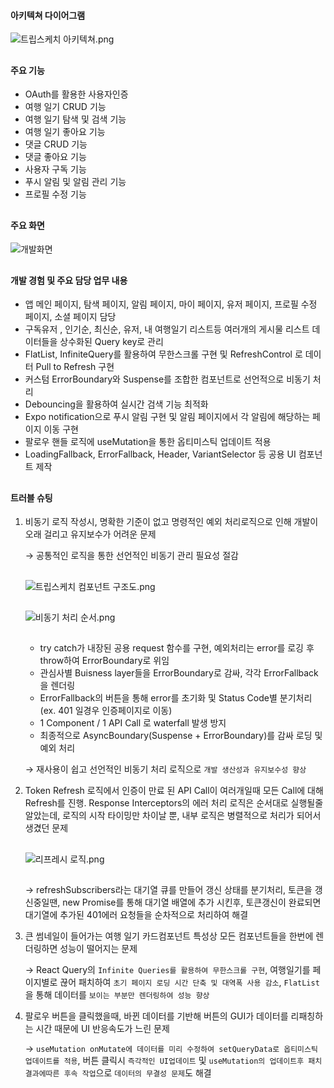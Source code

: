 #### 아키텍쳐 다이어그램

![트립스케치 아키텍쳐.png](https://www.notion.so/image/https%3A%2F%2Fprod-files-secure.s3.us-west-2.amazonaws.com%2F22f608db-9f85-4b54-9281-d319030585b8%2F3734c373-6ac9-4cfe-8175-14f7f82b3cb9%2F%25E1%2584%2590%25E1%2585%25B3%25E1%2584%2585%25E1%2585%25B5%25E1%2586%25B8%25E1%2584%2589%25E1%2585%25B3%25E1%2584%258F%25E1%2585%25A6%25E1%2584%258E%25E1%2585%25B5_%25E1%2584%258B%25E1%2585%25A1%25E1%2584%258F%25E1%2585%25B5%25E1%2584%2590%25E1%2585%25A6%25E1%2586%25A8%25E1%2584%258E%25E1%2585%25A7.png?table=block&id=ea6528a0-64cf-4057-8c7b-e6344a8b7e25&spaceId=22f608db-9f85-4b54-9281-d319030585b8&width=1250&userId=eee6685c-261a-47e2-92e1-d45ec65502fb&cache=v2)

##

#### 주요 기능

- OAuth를 활용한 사용자인증
- 여행 일기 CRUD 기능
- 여행 일기 탐색 및 검색 기능
- 여행 일기 좋아요 기능
- 댓글 CRUD 기능
- 댓글 좋아요 기능
- 사용자 구독 기능
- 푸시 알림 및 알림 관리 기능
- 프로필 수정 기능

##

#### 주요 화면

![개발화면](https://github.com/sossost/portfolio./assets/110542210/f5bb03f5-4ca1-46a8-8097-054bcc2b1454)

##

#### 개발 경험 및 주요 담당 업무 내용

- 앱 메인 페이지, 탐색 페이지, 알림 페이지, 마이 페이지, 유저 페이지, 프로필 수정 페이지, 소셜 페이지 담당
- 구독유저 , 인기순, 최신순, 유저, 내 여행일기 리스트등 여러개의 게시물 리스트 데이터들을 상수화된 Query key로 관리
- FlatList, InfiniteQuery를 활용하여 무한스크롤 구현 및 RefreshControl 로 데이터 Pull to Refresh 구현
- 커스텀 ErrorBoundary와 Suspense를 조합한 컴포넌트로 선언적으로 비동기 처리
- Debouncing을 활용하여 실시간 검색 기능 최적화
- Expo notification으로 푸시 알림 구현 및 알림 페이지에서 각 알림에 해당하는 페이지 이동 구현
- 팔로우 핸들 로직에 useMutation을 통한 옵티미스틱 업데이트 적용
- LoadingFallback, ErrorFallback, Header, VariantSelector 등 공용 UI 컴포넌트 제작

##

#### 트러블 슈팅

1. 비동기 로직 작성시, 명확한 기준이 없고 명령적인 예외 처리로직으로 인해 개발이 오래 걸리고 유지보수가 어려운 문제

   → 공통적인 로직을 통한 선언적인 비동기 관리 필요성 절감

   ##

   ![트립스케치 컴포넌트 구조도.png](https://file.notion.so/f/f/22f608db-9f85-4b54-9281-d319030585b8/b893826a-bdd3-4558-a090-a5723ef17430/%E1%84%90%E1%85%B3%E1%84%85%E1%85%B5%E1%86%B8%E1%84%89%E1%85%B3%E1%84%8F%E1%85%A6%E1%84%8E%E1%85%B5_%E1%84%8F%E1%85%A5%E1%86%B7%E1%84%91%E1%85%A9%E1%84%82%E1%85%A5%E1%86%AB%E1%84%90%E1%85%B3_%E1%84%80%E1%85%AE%E1%84%8C%E1%85%A9%E1%84%83%E1%85%A9.png?id=c17a1681-59dc-41f1-89ba-9657f90e2be1&table=block&spaceId=22f608db-9f85-4b54-9281-d319030585b8&expirationTimestamp=1697817600000&signature=qTel1T6-Uqocfv-QSItfoFD2MAIVQntLntKUTOeETuI&downloadName=%E1%84%90%E1%85%B3%E1%84%85%E1%85%B5%E1%86%B8%E1%84%89%E1%85%B3%E1%84%8F%E1%85%A6%E1%84%8E%E1%85%B5+%E1%84%8F%E1%85%A5%E1%86%B7%E1%84%91%E1%85%A9%E1%84%82%E1%85%A5%E1%86%AB%E1%84%90%E1%85%B3+%E1%84%80%E1%85%AE%E1%84%8C%E1%85%A9%E1%84%83%E1%85%A9.png)

   ##

   ![비동기 처리 순서.png](https://file.notion.so/f/f/22f608db-9f85-4b54-9281-d319030585b8/c1661e9b-d93f-43f4-88c5-5843d4521c0a/%E1%84%87%E1%85%B5%E1%84%83%E1%85%A9%E1%86%BC%E1%84%80%E1%85%B5_%E1%84%8E%E1%85%A5%E1%84%85%E1%85%B5_%E1%84%89%E1%85%AE%E1%86%AB%E1%84%89%E1%85%A5.png?id=4d7cccce-2e25-4bbe-96f8-10f61c268df7&table=block&spaceId=22f608db-9f85-4b54-9281-d319030585b8&expirationTimestamp=1697817600000&signature=yS0Fa8X0JnsVxPKoRBGTWeTSOF5x4ZvFhPgqyS9tjTg&downloadName=%E1%84%87%E1%85%B5%E1%84%83%E1%85%A9%E1%86%BC%E1%84%80%E1%85%B5+%E1%84%8E%E1%85%A5%E1%84%85%E1%85%B5+%E1%84%89%E1%85%AE%E1%86%AB%E1%84%89%E1%85%A5.png)

   ##

   - try catch가 내장된 공용 request 함수를 구현, 예외처리는 error를 로깅 후 throw하여 ErrorBoundary로 위임
   - 관심사별 Buisness layer들을 ErrorBoundary로 감싸, 각각 ErrorFallback을 렌더링
   - ErrorFallback의 버튼을 통해 error를 초기화 및 Status Code별 분기처리(ex. 401 일경우 인증페이지로 이동)
   - 1 Component / 1 API Call 로 waterfall 발생 방지
   - 최종적으로 AsyncBoundary(Suspense + ErrorBoundary)를 감싸 로딩 및 예외 처리

   → 재사용이 쉽고 선언적인 비동기 처리 로직으로 `개발 생산성과 유지보수성 향상`

2. Token Refresh 로직에서 인증이 만료 된 API Call이 여러개일때 모든 Call에 대해 Refresh를 진행. Response Interceptors의 에러 처리
   로직은 순서대로 실행될줄 알았는데, 로직의 시작 타이밍만 차이날 뿐, 내부 로직은 병렬적으로 처리가 되어서 생겼던 문제

   ##

   ![리프레시 로직.png](https://file.notion.so/f/f/22f608db-9f85-4b54-9281-d319030585b8/a0869adf-d5f6-439b-accc-908cac573daa/%E1%84%85%E1%85%B5%E1%84%91%E1%85%B3%E1%84%85%E1%85%A6%E1%84%89%E1%85%B5%E1%84%85%E1%85%A9%E1%84%8C%E1%85%B5%E1%86%A8.png?id=054972e3-97f6-400d-a780-877e5663511e&table=block&spaceId=22f608db-9f85-4b54-9281-d319030585b8&expirationTimestamp=1697817600000&signature=okBt3FVVQJo08QMlNkk5JPKb4NmfepLocq0asPsZTXs&downloadName=%E1%84%85%E1%85%B5%E1%84%91%E1%85%B3%E1%84%85%E1%85%A6%E1%84%89%E1%85%B5%E1%84%85%E1%85%A9%E1%84%8C%E1%85%B5%E1%86%A8.png)

   ##

   → refreshSubscribers라는 대기열 큐를 만들어 갱신 상태를 분기처리, 토큰을 갱신중일땐, new Promise를 통해 대기열 배열에 추가 시킨후, 토큰갱신이 완료되면 대기열에 추가된 401에러 요청들을 순차적으로 처리하여 해결

3. 큰 썸네일이 들어가는 여행 일기 카드컴포넌트 특성상 모든 컴포넌트들을 한번에 렌더링하면 성능이 떨어지는 문제

   → React Query의 `Infinite Queries를 활용하여 무한스크롤 구현`, 여행일기를 페이지별로 끊어 패치하여 `초기 페이지 로딩 시간 단축 및 대역폭 사용 감소`, `FlatList` 을 통해 데이터를 `보이는 부분만 렌더링하여 성능 향상`

4. 팔로우 버튼을 클릭했을때, 바뀐 데이터를 기반해 버튼의 GUI가 데이터를 리패칭하는 시간 때문에 UI 반응속도가 느린 문제

   → `useMutation onMutate에 데이터를 미리 수정하여 setQueryData로 옵티미스틱 업데이트를 적용`, 버튼 클릭시 `즉각적인 UI업데이트` 및 `useMutation의 업데이트후 패치 결과에따른 후속 작업`으로 `데이터의 무결성 문제`도 해결
